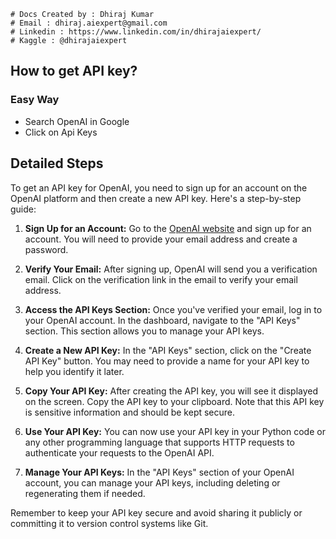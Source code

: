 ```
# Docs Created by : Dhiraj Kumar
# Email : dhiraj.aiexpert@gmail.com
# Linkedin : https://www.linkedin.com/in/dhirajaiexpert/
# Kaggle : @dhirajaiexpert
```

## How to get API key?

### Easy Way
- Search OpenAI in Google
- Click on Api Keys

## Detailed Steps 
To get an API key for OpenAI, you need to sign up for an account on the OpenAI platform and then create a new API key. Here's a step-by-step guide:

1. **Sign Up for an Account:**
   Go to the [OpenAI website](https://www.openai.com/) and sign up for an account. You will need to provide your email address and create a password.

2. **Verify Your Email:**
   After signing up, OpenAI will send you a verification email. Click on the verification link in the email to verify your email address.

3. **Access the API Keys Section:**
   Once you've verified your email, log in to your OpenAI account. In the dashboard, navigate to the "API Keys" section. This section allows you to manage your API keys.

4. **Create a New API Key:**
   In the "API Keys" section, click on the "Create API Key" button. You may need to provide a name for your API key to help you identify it later.

5. **Copy Your API Key:**
   After creating the API key, you will see it displayed on the screen. Copy the API key to your clipboard. Note that this API key is sensitive information and should be kept secure.

6. **Use Your API Key:**
   You can now use your API key in your Python code or any other programming language that supports HTTP requests to authenticate your requests to the OpenAI API.

7. **Manage Your API Keys:**
   In the "API Keys" section of your OpenAI account, you can manage your API keys, including deleting or regenerating them if needed.

Remember to keep your API key secure and avoid sharing it publicly or committing it to version control systems like Git.